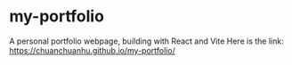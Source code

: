 ﻿# my-portfolio
A personal portfolio webpage, building with React and Vite
Here is the link:
https://chuanchuanhu.github.io/my-portfolio/
